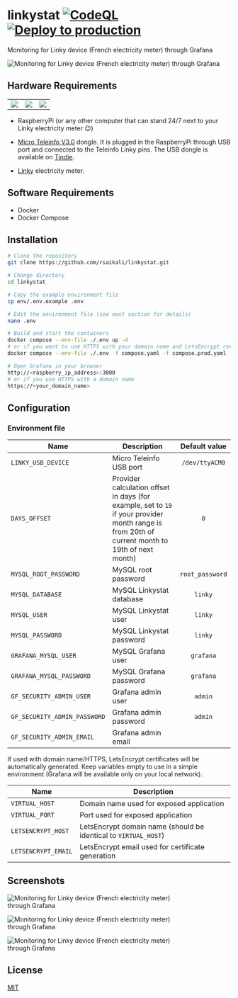 # linkystat [![CodeQL](https://github.com/rsaikali/linkystat/actions/workflows/github-code-scanning/codeql/badge.svg)](https://github.com/rsaikali/linkystat/actions/workflows/github-code-scanning/codeql) [![Deploy to production](https://github.com/rsaikali/linkystat/actions/workflows/main.yml/badge.svg)](https://github.com/rsaikali/linkystat/actions/workflows/main.yml)

Monitoring for Linky device (French electricity meter) through Grafana

<img
  src="./files/images/linkystat_grafana.png"
  alt="Monitoring for Linky device (French electricity meter) through Grafana"
  title="Linkystat Grafana"
  style="display: inline-block; margin: 0 auto; max-width: 1200px">

## Hardware Requirements

<table>
  <tr>
    <td valign="center"><img src="files/images/raspberry-pi-4.png"></td>
    <td valign="center"><img src="files/images/teleinfo.png"></td>
    <td valign="center"><img src="files/images/linky.png"></td>
  </tr>
 </table>

- RaspberryPi (or any other computer that can stand 24/7 next to your Linky electricity meter :wink:)

- [Micro Teleinfo V3.0](https://www.tindie.com/products/hallard/micro-teleinfo-v30/) dongle. It is plugged in the RaspberryPi through USB port and connected to the Teleinfo Linky pins.
The USB dongle is available on [Tindie](https://www.tindie.com/products/hallard/micro-teleinfo-v30/).
- [Linky](https://particulier.edf.fr/en/home/contract-and-consumption/meter/linky-meter.html) electricity meter.

## Software Requirements

- Docker
- Docker Compose

## Installation

```bash
# Clone the repository
git clone https://github.com/rsaikali/linkystat.git

# Change directory
cd linkystat

# Copy the example environment file
cp env/.env.example .env

# Edit the environment file (see next section for details)
nano .env

# Build and start the containers
docker compose --env-file ./.env up -d
# or if you want to use HTTPS with your domain name and LetsEncrypt certificates (need to be configured through .env file)
docker compose --env-file ./.env -f compose.yaml -f compose.prod.yaml --profile https up -d

# Open Grafana in your browser
http://<raspberry_ip_address>:3000
# or if you use HTTPS with a domain name
https://<your_domain_name>
```

## Configuration

### Environment file

| Name | Description | Default value |
| ---- | ----------- | :-------------: |
| `LINKY_USB_DEVICE` | Micro Teleinfo USB port | `/dev/ttyACM0` |
| `DAYS_OFFSET` | Provider calculation offset in days (for example, set to `19` if your provider month range is from 20th of current month to 19th of next month) | `0` |
| `MYSQL_ROOT_PASSWORD` | MySQL root password | `root_password` |
| `MYSQL_DATABASE` | MySQL Linkystat database | `linky` |
| `MYSQL_USER` | MySQL Linkystat user | `linky` |
| `MYSQL_PASSWORD` | MySQL Linkystat password | `linky` |
| `GRAFANA_MYSQL_USER` | MySQL Grafana user | `grafana` |
| `GRAFANA_MYSQL_PASSWORD` | MySQL Grafana password | `grafana` |
| `GF_SECURITY_ADMIN_USER` | Grafana admin user | `admin` |
| `GF_SECURITY_ADMIN_PASSWORD` | Grafana admin password | `admin` |
| `GF_SECURITY_ADMIN_EMAIL` | Grafana admin email | |

If used with domain name/HTTPS, LetsEncrypt certificates will be automatically generated. 
Keep variables empty to use in a simple environment (Grafana will be available only on your local network).

| Name | Description |
| ---- | ----------- |
| `VIRTUAL_HOST` | Domain name used for exposed application |
| `VIRTUAL_PORT` | Port used for exposed application |
| `LETSENCRYPT_HOST` | LetsEncrypt domain name (should be identical to `VIRTUAL_HOST`) |
| `LETSENCRYPT_EMAIL` | LetsEncrypt email used for certificate generation |

## Screenshots

<img
  src="./files/images/linkystat_grafana_mobile_1.jpg"
  alt="Monitoring for Linky device (French electricity meter) through Grafana"
  title="Linkystat Grafana"
  style="display: inline-block; margin: 0 auto; max-width: 400">

<img
  src="./files/images/linkystat_grafana_mobile_2.jpg"
  alt="Monitoring for Linky device (French electricity meter) through Grafana"
  title="Linkystat Grafana"
  style="display: inline-block; margin: 0 auto; max-width: 400">

<img
  src="./files/images/linkystat_grafana_mobile_3.jpg"
  alt="Monitoring for Linky device (French electricity meter) through Grafana"
  title="Linkystat Grafana"
  style="display: inline-block; margin: 0 auto; max-width: 400">

## License

[MIT](./LICENSE)
